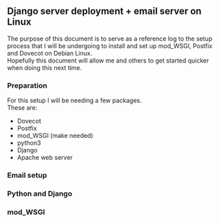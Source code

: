 ## Django server deployment + email server on Linux
The purpose of this document is to serve as a reference log to the setup process that I will be undergoing to install and set up mod_WSGI, Postfix and Dovecot on Debian Linux.  
Hopefully this document will allow me and others to get started quicker when doing this next time.

### Preparation
For this setup I will be needing a few packages.  
These are:
+ Dovecot
+ Postfix
+ mod_WSGI (make needed)
+ python3
+ Django
+ Apache web server

### Email setup

### Python and Django

### mod_WSGI